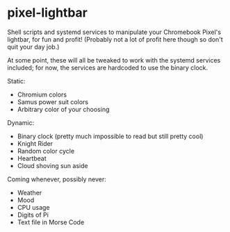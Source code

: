 # pixel-lightbar
Shell scripts and systemd services to manipulate your Chromebook Pixel's lightbar, for fun and profit! (Probably not a lot of profit here though so don't quit your day job.)

At some point, these will all be tweaked to work with the systemd services included; for now, the services are hardcoded to use the binary clock.

Static:
- Chromium colors
- Samus power suit colors
- Arbitrary color of your choosing

Dynamic:
- Binary clock (pretty much impossible to read but still pretty cool)
- Knight Rider
- Random color cycle
- Heartbeat
- Cloud shoving sun aside

Coming whenever, possibly never:
- Weather
- Mood
- CPU usage
- Digits of Pi
- Text file in Morse Code
